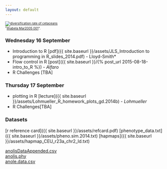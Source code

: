 ```yaml
---
layout: default
---
```


<p><font size=1>
<a href="http://bamm-project.org/_images/xIntroFig_whalerates.png"><img src="http://bamm-project.org/_images/xIntroFig_whalerates.png" alt="diversification rate of cetaceans"></a><br>"<a href="http://bamm-project.org/_images/xIntroFig_whalerates.png">Ilhabela Mar2005 001</a>".</p>
</font>



### Wednesday 16 September

- Introduction to R [pdf]({{ site.baseurl }}/assets/JLS_Introduction to programming in R_slides_2014.pdf) - Lloyd-Smith* 
- Flow control in R [post]({{ site.baseurl }}/{% post_url 2015-08-18-intro_to_R %}) - *Alfaro* 
- R Challenges [TBA]

### Thursday 17 September

- plotting in R [lecture]({{ site.baseurl }}/assets/Lohmueller_R_homework_plots_gd.2014b) - *Lohmueller*
- R Challenges[TBA]


### Datasets
[r reference card]({{ site.baseurl }}/assets/refcard.pdf)
[phenotype_data.txt]({{ site.baseurl }}/assets/pheno.sim.2014.txt)
[hapmaps]({{ site.baseurl }}/assets/hapmap_CEU_r23a_chr2_ld.txt)

<a href="https://drive.google.com/file/d/0B9R4DAZPUvjiV2VhTUxOTlRuQUU/edit?usp=sharing">anolisDataAppended.csv</a> <br>
<a href="https://drive.google.com/file/d/0B9R4DAZPUvjiSkl1aFY2TkNMVFk/edit?usp=sharing">anolis.phy</a><br>
<a href="http://www.phytools.org/Bogota2014/Exercise_1.1/anole.data.csv">anole.data.csv</a>
